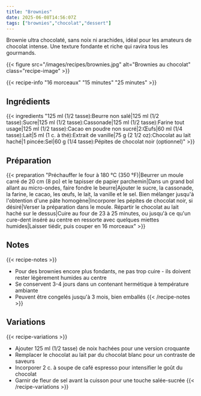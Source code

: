 ```yaml
---
title: "Brownies"
date: 2025-06-08T14:56:07Z
tags: ["brownies","chocolat","dessert"]
---
```


Brownie ultra chocolaté, sans noix ni arachides, idéal pour les amateurs de chocolat intense. Une texture fondante et riche qui ravira tous les gourmands.

{{< figure src="/images/recipes/brownies.jpg" alt="Brownies au chocolat" class="recipe-image" >}}

{{< recipe-info "16 morceaux" "15 minutes" "25 minutes" >}}

## Ingrédients

{{< ingredients "125 ml (1/2 tasse):Beurre non salé|125 ml (1/2 tasse):Sucre|125 ml (1/2 tasse):Cassonade|125 ml (1/2 tasse):Farine tout usage|125 ml (1/2 tasse):Cacao en poudre non sucré|2:Œufs|60 ml (1/4 tasse):Lait|5 ml (1 c. à thé):Extrait de vanille|75 g (2 1/2 oz):Chocolat au lait haché|1 pincée:Sel|60 g (1/4 tasse):Pépites de chocolat noir (optionnel)" >}}

## Préparation

{{< preparation "Préchauffer le four à 180 °C (350 °F)|Beurrer un moule carré de 20 cm (8 po) et le tapisser de papier parchemin|Dans un grand bol allant au micro-ondes, faire fondre le beurre|Ajouter le sucre, la cassonade, la farine, le cacao, les œufs, le lait, la vanille et le sel. Bien mélanger jusqu'à l'obtention d'une pâte homogène|Incorporer les pépites de chocolat noir, si désiré|Verser la préparation dans le moule. Répartir le chocolat au lait haché sur le dessus|Cuire au four de 23 à 25 minutes, ou jusqu'à ce qu'un cure-dent inséré au centre en ressorte avec quelques miettes humides|Laisser tiédir, puis couper en 16 morceaux" >}}

## Notes

{{< recipe-notes >}}
- Pour des brownies encore plus fondants, ne pas trop cuire - ils doivent rester légèrement humides au centre
- Se conservent 3-4 jours dans un contenant hermétique à température ambiante
- Peuvent être congelés jusqu'à 3 mois, bien emballés
{{< /recipe-notes >}}

## Variations

{{< recipe-variations >}}
- Ajouter 125 ml (1/2 tasse) de noix hachées pour une version croquante
- Remplacer le chocolat au lait par du chocolat blanc pour un contraste de saveurs
- Incorporer 2 c. à soupe de café espresso pour intensifier le goût du chocolat
- Garnir de fleur de sel avant la cuisson pour une touche salée-sucrée
{{< /recipe-variations >}}
